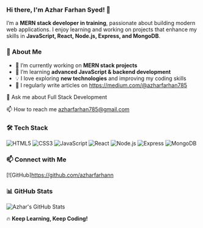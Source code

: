 ### Hi there, I'm Azhar Farhan Syed! 👋

I’m a **MERN stack developer in training**, passionate about building modern web applications. I enjoy learning and working on projects that enhance my skills in **JavaScript, React, Node.js, Express, and MongoDB**.

### 🚀 About Me
- 🔭 I’m currently working on **MERN stack projects**
- 🌱 I’m learning **advanced JavaScript & backend development**
- 💡 I love exploring **new technologies** and improving my coding skills
- 📝 I regularly write articles on https://medium.com/@azharfarhan785

💬 Ask me about Full Stack Development

📫 How to reach me azharfarhan785@gmail.com

### 🛠️ Tech Stack
![HTML5](https://img.shields.io/badge/HTML5-E34F26?style=for-the-badge&logo=html5&logoColor=white)
![CSS3](https://img.shields.io/badge/CSS3-1572B6?style=for-the-badge&logo=css3&logoColor=white)
![JavaScript](https://img.shields.io/badge/JavaScript-F7DF1E?style=for-the-badge&logo=javascript&logoColor=black)
![React](https://img.shields.io/badge/React-61DAFB?style=for-the-badge&logo=react&logoColor=black)
![Node.js](https://img.shields.io/badge/Node.js-339933?style=for-the-badge&logo=nodedotjs&logoColor=white)
![Express](https://img.shields.io/badge/Express.js-000000?style=for-the-badge&logo=express&logoColor=white)
![MongoDB](https://img.shields.io/badge/MongoDB-47A248?style=for-the-badge&logo=mongodb&logoColor=white)

### 📫 Connect with Me
[![GitHub]https://github.com/azharfarhann

### 📊 GitHub Stats
![Azhar's GitHub Stats](https://github-readme-stats.vercel.app/api?username=your-username&show_icons=true&theme=tokyonight)

🔥 **Keep Learning, Keep Coding!**
